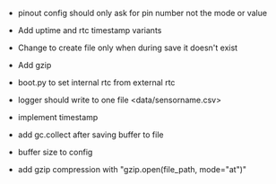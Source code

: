 - pinout config should only ask for pin number not the mode or value
- Add uptime and rtc timestamp variants
- Change to create file only when during save it doesn't exist
- Add gzip
- boot.py to set internal rtc from external rtc
- logger should write to one file <data/sensorname.csv>
- implement timestamp
- add gc.collect after saving buffer to file

- buffer size to config
- add gzip compression with "gzip.open(file_path, mode="at")"



